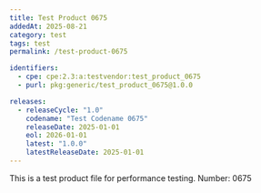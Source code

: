 ```yaml
---
title: Test Product 0675
addedAt: 2025-08-21
category: test
tags: test
permalink: /test-product-0675

identifiers:
  - cpe: cpe:2.3:a:testvendor:test_product_0675
  - purl: pkg:generic/test_product_0675@1.0.0

releases:
  - releaseCycle: "1.0"
    codename: "Test Codename 0675"
    releaseDate: 2025-01-01
    eol: 2026-01-01
    latest: "1.0.0"
    latestReleaseDate: 2025-01-01
---
```


This is a test product file for performance testing. Number: 0675
